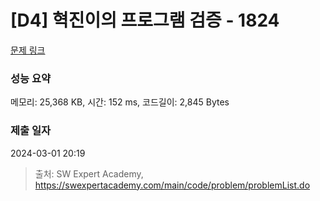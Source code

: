 # [D4] 혁진이의 프로그램 검증 - 1824 

[문제 링크](https://swexpertacademy.com/main/code/problem/problemDetail.do?contestProbId=AV4yLUiKDUoDFAUx) 

### 성능 요약

메모리: 25,368 KB, 시간: 152 ms, 코드길이: 2,845 Bytes

### 제출 일자

2024-03-01 20:19



> 출처: SW Expert Academy, https://swexpertacademy.com/main/code/problem/problemList.do